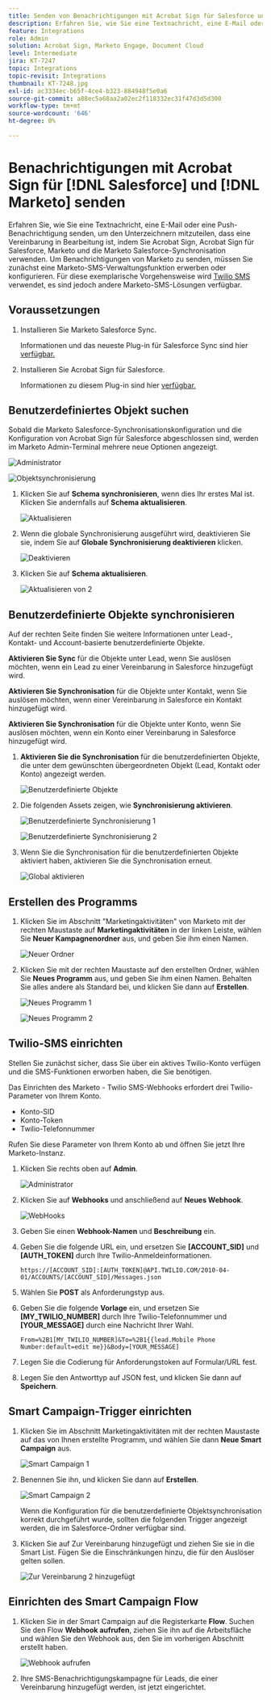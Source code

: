 ```yaml
---
title: Senden von Benachrichtigungen mit Acrobat Sign für Salesforce und Marketo
description: Erfahren Sie, wie Sie eine Textnachricht, eine E-Mail oder eine Push-Benachrichtigung senden, damit der Unterzeichner weiß, dass eine Vereinbarung in Bearbeitung ist.
feature: Integrations
role: Admin
solution: Acrobat Sign, Marketo Engage, Document Cloud
level: Intermediate
jira: KT-7247
topic: Integrations
topic-revisit: Integrations
thumbnail: KT-7248.jpg
exl-id: ac3334ec-b65f-4ce4-b323-884948f5e0a6
source-git-commit: a88ec5a68aa2a02ec2f118332ec31f47d3d5d300
workflow-type: tm+mt
source-wordcount: '646'
ht-degree: 0%

---
```


# Benachrichtigungen mit Acrobat Sign für [!DNL Salesforce] und [!DNL Marketo] senden

Erfahren Sie, wie Sie eine Textnachricht, eine E-Mail oder eine Push-Benachrichtigung senden, um den Unterzeichnern mitzuteilen, dass eine Vereinbarung in Bearbeitung ist, indem Sie Acrobat Sign, Acrobat Sign für Salesforce, Marketo und die Marketo Salesforce-Synchronisation verwenden. Um Benachrichtigungen von Marketo zu senden, müssen Sie zunächst eine Marketo-SMS-Verwaltungsfunktion erwerben oder konfigurieren. Für diese exemplarische Vorgehensweise wird [Twilio SMS](https://launchpoint.marketo.com/twilio/twilio-sms-for-marketo/) verwendet, es sind jedoch andere Marketo-SMS-Lösungen verfügbar.

## Voraussetzungen

1. Installieren Sie Marketo Salesforce Sync.

   Informationen und das neueste Plug-in für Salesforce Sync sind hier [verfügbar.](https://experienceleague.adobe.com/docs/marketo/using/product-docs/crm-sync/salesforce-sync/understanding-the-salesforce-sync.html)

1. Installieren Sie Acrobat Sign für Salesforce.

   Informationen zu diesem Plug-in sind hier [ verfügbar.](https://helpx.adobe.com/ca/sign/using/salesforce-integration-installation-guide.html)

## Benutzerdefiniertes Objekt suchen

Sobald die Marketo Salesforce-Synchronisationskonfiguration und die Konfiguration von Acrobat Sign für Salesforce abgeschlossen sind, werden im Marketo Admin-Terminal mehrere neue Optionen angezeigt.

![Administrator](assets/adminTab.png)

![Objektsynchronisierung](assets/salesforceAdmin.png)

1. Klicken Sie auf **Schema synchronisieren**, wenn dies Ihr erstes Mal ist. Klicken Sie andernfalls auf **Schema aktualisieren**.

   ![Aktualisieren](assets/refreshSchema1.png)

1. Wenn die globale Synchronisierung ausgeführt wird, deaktivieren Sie sie, indem Sie auf **Globale Synchronisierung deaktivieren** klicken.

   ![Deaktivieren](assets/disableGlobal.png)

1. Klicken Sie auf **Schema aktualisieren**.

   ![Aktualisieren von 2](assets/refreshSchema2.png)

## Benutzerdefinierte Objekte synchronisieren

Auf der rechten Seite finden Sie weitere Informationen unter Lead-, Kontakt- und Account-basierte benutzerdefinierte Objekte.

**Aktivieren Sie Sync** für die Objekte unter Lead, wenn Sie auslösen möchten, wenn ein Lead zu einer Vereinbarung in Salesforce hinzugefügt wird.

**Aktivieren Sie Synchronisation** für die Objekte unter Kontakt, wenn Sie auslösen möchten, wenn einer Vereinbarung in Salesforce ein Kontakt hinzugefügt wird.

**Aktivieren Sie Synchronisation** für die Objekte unter Konto, wenn Sie auslösen möchten, wenn ein Konto einer Vereinbarung in Salesforce hinzugefügt wird.

1. **Aktivieren Sie die Synchronisation** für die benutzerdefinierten Objekte, die unter dem gewünschten übergeordneten Objekt (Lead, Kontakt oder Konto) angezeigt werden.

   ![Benutzerdefinierte Objekte](assets/customObjects.png)

1. Die folgenden Assets zeigen, wie **Synchronisierung aktivieren**.

   ![Benutzerdefinierte Synchronisierung 1](assets/customObjectSync1.png)

   ![Benutzerdefinierte Synchronisierung 2](assets/customObjectSync2.png)

1. Wenn Sie die Synchronisation für die benutzerdefinierten Objekte aktiviert haben, aktivieren Sie die Synchronisation erneut.

   ![Global aktivieren](assets/enableGlobal.png)

## Erstellen des Programms

1. Klicken Sie im Abschnitt &quot;Marketingaktivitäten&quot; von Marketo mit der rechten Maustaste auf **Marketingaktivitäten** in der linken Leiste, wählen Sie **Neuer Kampagnenordner** aus, und geben Sie ihm einen Namen.

   ![Neuer Ordner](assets/newFolder.png)

1. Klicken Sie mit der rechten Maustaste auf den erstellten Ordner, wählen Sie **Neues Programm** aus, und geben Sie ihm einen Namen. Behalten Sie alles andere als Standard bei, und klicken Sie dann auf **Erstellen**.

   ![Neues Programm 1](assets/newProgram1.png)

   ![Neues Programm 2](assets/newProgram2.png)

## Twilio-SMS einrichten

Stellen Sie zunächst sicher, dass Sie über ein aktives Twilio-Konto verfügen und die SMS-Funktionen erworben haben, die Sie benötigen.

Das Einrichten des Marketo - Twilio SMS-Webhooks erfordert drei Twilio-Parameter von Ihrem Konto.

- Konto-SID
- Konto-Token
- Twilio-Telefonnummer

Rufen Sie diese Parameter von Ihrem Konto ab und öffnen Sie jetzt Ihre Marketo-Instanz.

1. Klicken Sie rechts oben auf **Admin**.

   ![Administrator](assets/adminTab.png)

1. Klicken Sie auf **Webhooks** und anschließend auf **Neues Webhook**.

   ![WebHooks](assets/webhooks.png)

1. Geben Sie einen **Webhook-Namen** und **Beschreibung** ein.

1. Geben Sie die folgende URL ein, und ersetzen Sie **[ACCOUNT_SID]** und **[AUTH_TOKEN]** durch Ihre Twilio-Anmeldeinformationen.

   ```
   https://[ACCOUNT_SID]:[AUTH_TOKEN]@API.TWILIO.COM/2010-04-01/ACCOUNTS/[ACCOUNT_SID]/Messages.json
   ```

1. Wählen Sie **POST** als Anforderungstyp aus.

1. Geben Sie die folgende **Vorlage** ein, und ersetzen Sie **[MY_TWILIO_NUMBER]** durch Ihre Twilio-Telefonnummer und **[YOUR_MESSAGE]** durch eine Nachricht Ihrer Wahl.

   ```
   From=%2B1[MY_TWILIO_NUMBER]&To=%2B1{{lead.Mobile Phone Number:default=edit me}}&Body=[YOUR_MESSAGE]
   ```

1. Legen Sie die Codierung für Anforderungstoken auf Formular/URL fest.

1. Legen Sie den Antworttyp auf JSON fest, und klicken Sie dann auf **Speichern**.

## Smart Campaign-Trigger einrichten

1. Klicken Sie im Abschnitt Marketingaktivitäten mit der rechten Maustaste auf das von Ihnen erstellte Programm, und wählen Sie dann **Neue Smart Campaign** aus.

   ![Smart Campaign 1](assets/smartCampaign1.png)

1. Benennen Sie ihn, und klicken Sie dann auf **Erstellen**.

   ![Smart Campaign 2](assets/smartCampaign3.png)

   Wenn die Konfiguration für die benutzerdefinierte Objektsynchronisation korrekt durchgeführt wurde, sollten die folgenden Trigger angezeigt werden, die im Salesforce-Ordner verfügbar sind.

1. Klicken Sie auf Zur Vereinbarung hinzugefügt und ziehen Sie sie in die Smart List. Fügen Sie die Einschränkungen hinzu, die für den Auslöser gelten sollen.

   ![Zur Vereinbarung 2](assets/addedToAgreement2.png) hinzugefügt

## Einrichten des Smart Campaign Flow

1. Klicken Sie in der Smart Campaign auf die Registerkarte **Flow**. Suchen Sie den Flow **Webhook aufrufen**, ziehen Sie ihn auf die Arbeitsfläche und wählen Sie den Webhook aus, den Sie im vorherigen Abschnitt erstellt haben.

   ![Webhook aufrufen](assets/callWebhook.png)

1. Ihre SMS-Benachrichtigungskampagne für Leads, die einer Vereinbarung hinzugefügt werden, ist jetzt eingerichtet.
